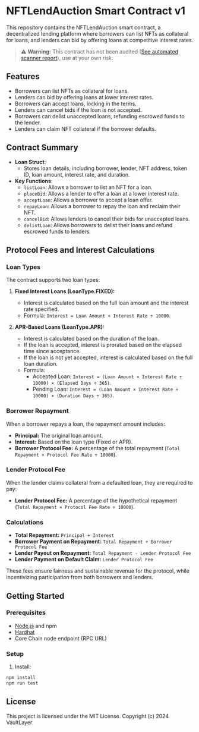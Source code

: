 # NFTLendAuction Smart Contract v1

This repository contains the NFTLendAuction smart contract, a decentralized lending platform where borrowers can list NFTs as collateral for loans, and lenders can bid by offering loans at competitive interest rates.

> ⚠️ **Warning:** This contract has not been audited ([See automated scanner report](https://solidityscan.com/published-report/project/6b4a5693b706c28e)), use at your own risk.

## Features
- Borrowers can list NFTs as collateral for loans.
- Lenders can bid by offering loans at lower interest rates.
- Borrowers can accept loans, locking in the terms.
- Lenders can cancel bids if the loan is not accepted.
- Borrowers can delist unaccepted loans, refunding escrowed funds to the lender.
- Lenders can claim NFT collateral if the borrower defaults.

## Contract Summary
- **Loan Struct**:
  - Stores loan details, including borrower, lender, NFT address, token ID, loan amount, interest rate, and duration.
- **Key Functions**:
  - `listLoan`: Allows a borrower to list an NFT for a loan.
  - `placeBid`: Allows a lender to offer a loan at a lower interest rate.
  - `acceptLoan`: Allows a borrower to accept a loan offer.
  - `repayLoan`: Allows a borrower to repay the loan and reclaim their NFT.
  - `cancelBid`: Allows lenders to cancel their bids for unaccepted loans.
  - `delistLoan`: Allows borrowers to delist their loans and refund escrowed funds to lenders.

## Protocol Fees and Interest Calculations

### Loan Types
The contract supports two loan types:
1. **Fixed Interest Loans (LoanType.FIXED):**
   - Interest is calculated based on the full loan amount and the interest rate specified.
   - Formula: `Interest = Loan Amount × Interest Rate ÷ 10000`.

2. **APR-Based Loans (LoanType.APR):**
   - Interest is calculated based on the duration of the loan.
   - If the loan is accepted, interest is prorated based on the elapsed time since acceptance.
   - If the loan is not yet accepted, interest is calculated based on the full loan duration.
   - Formula:
     - Accepted Loan: `Interest = (Loan Amount × Interest Rate ÷ 10000) × (Elapsed Days ÷ 365)`.
     - Pending Loan: `Interest = (Loan Amount × Interest Rate ÷ 10000) × (Duration Days ÷ 365)`.

### Borrower Repayment
When a borrower repays a loan, the repayment amount includes:
- **Principal:** The original loan amount.
- **Interest:** Based on the loan type (Fixed or APR).
- **Borrower Protocol Fee:** A percentage of the total repayment (`Total Repayment × Protocol Fee Rate ÷ 10000`).

### Lender Protocol Fee
When the lender claims collateral from a defaulted loan, they are required to pay:
- **Lender Protocol Fee:** A percentage of the hypothetical repayment (`Total Repayment × Protocol Fee Rate ÷ 10000`).

### Calculations
- **Total Repayment:** `Principal + Interest`
- **Borrower Payment on Repayment:** `Total Repayment + Borrower Protocol Fee`
- **Lender Payout on Repayment:** `Total Repayment - Lender Protocol Fee`
- **Lender Payment on Default Claim:** `Lender Protocol Fee`

These fees ensure fairness and sustainable revenue for the protocol, while incentivizing participation from both borrowers and lenders.


## Getting Started
### Prerequisites
- [Node.js](https://nodejs.org/) and npm
- [Hardhat](https://hardhat.org/)
- Core Chain node endpoint (RPC URL)

### Setup
1. Install:
```bash
npm install
npm run test
```

## License

This project is licensed under the MIT License.
Copyright (c) 2024 VaultLayer

